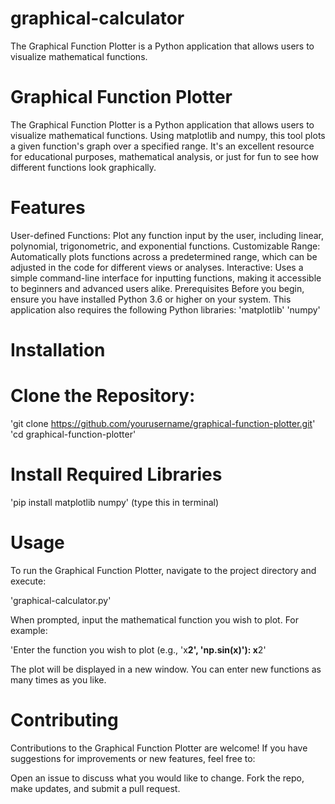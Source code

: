 # graphical-calculator
The Graphical Function Plotter is a Python application that allows users to visualize mathematical functions. 

# Graphical Function Plotter
The Graphical Function Plotter is a Python application that allows users to visualize mathematical functions. Using matplotlib and numpy, this tool plots a given function's graph over a specified range. It's an excellent resource for educational purposes, mathematical analysis, or just for fun to see how different functions look graphically.

# Features
User-defined Functions: Plot any function input by the user, including linear, polynomial, trigonometric, and exponential functions.
Customizable Range: Automatically plots functions across a predetermined range, which can be adjusted in the code for different views or analyses.
Interactive: Uses a simple command-line interface for inputting functions, making it accessible to beginners and advanced users alike.
Prerequisites
Before you begin, ensure you have installed Python 3.6 or higher on your system. This application also requires the following Python libraries:
'matplotlib'
'numpy'

# Installation

# Clone the Repository:
'git clone https://github.com/yourusername/graphical-function-plotter.git'
'cd graphical-function-plotter'

# Install Required Libraries
 'pip install matplotlib numpy' (type this in terminal)

# Usage
To run the Graphical Function Plotter, navigate to the project directory and execute:
 
 'graphical-calculator.py'

When prompted, input the mathematical function you wish to plot. For example:

 'Enter the function you wish to plot (e.g., 'x**2', 'np.sin(x)'): x**2'

The plot will be displayed in a new window. You can enter new functions as many times as you like.


# Contributing
Contributions to the Graphical Function Plotter are welcome! If you have suggestions for improvements or new features, feel free to:

Open an issue to discuss what you would like to change.
Fork the repo, make updates, and submit a pull request.






